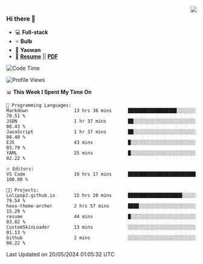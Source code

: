 <img align="right" src="https://github-readme-stats.vercel.app/api?username=LolipopJ&show_icons=true&count_private=true&hide_title=true&include_all_commits=true&theme=vue">

### Hi there 👋

- :computer: **Full-stack**
- :star: **Bulb**
- :pill: **Yaowan**
- :milky_way: [**Resume**](https://lolipopj.github.io/resume/?lang=zh) || [**PDF**](https://cdn.jsdelivr.net/gh/lolipopj/resume/exports/resume-zh.pdf)

<!--START_SECTION:waka-->
![Code Time](http://img.shields.io/badge/Code%20Time-1%2C921%20hrs%205%20mins-blue)

![Profile Views](http://img.shields.io/badge/Profile%20Views-62-blue)

📊 **This Week I Spent My Time On** 

```text
💬 Programming Languages: 
Markdown                 13 hrs 36 mins      ██████████████████░░░░░░░   70.51 % 
JSON                     1 hr 37 mins        ██░░░░░░░░░░░░░░░░░░░░░░░   08.43 % 
JavaScript               1 hr 37 mins        ██░░░░░░░░░░░░░░░░░░░░░░░   08.40 % 
EJS                      43 mins             █░░░░░░░░░░░░░░░░░░░░░░░░   03.79 % 
YAML                     25 mins             █░░░░░░░░░░░░░░░░░░░░░░░░   02.22 % 

🔥 Editors: 
VS Code                  19 hrs 17 mins      █████████████████████████   100.00 % 

🐱‍💻 Projects: 
LolipopJ.github.io       15 hrs 20 mins      ████████████████████░░░░░   79.54 % 
hexo-theme-archer        2 hrs 57 mins       ████░░░░░░░░░░░░░░░░░░░░░   15.29 % 
resume                   44 mins             █░░░░░░░░░░░░░░░░░░░░░░░░   03.82 % 
CustomSkinLoader         13 mins             ░░░░░░░░░░░░░░░░░░░░░░░░░   01.13 % 
Github                   2 mins              ░░░░░░░░░░░░░░░░░░░░░░░░░   00.22 % 
```


 Last Updated on 20/05/2024 01:05:32 UTC
<!--END_SECTION:waka-->

